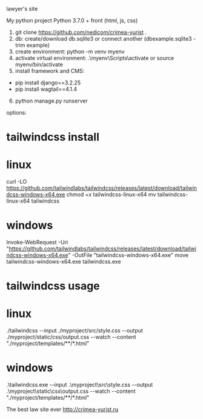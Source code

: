 lawyer's site

My python project
Python 3.7.0 + front (html, js, css)

1. git clone https://github.com/nedicom/crimea-yurist .
2. db: create/download db.sqlite3 or connect another (dbexample.sqlite3 - trim example)
3. create environment: python -m venv myenv
4. activate virtual environment: .\myenv\Scripts\activate or source myenv/bin/activate
5. install framework and CMS: 
- pip install django==3.2.25 
- pip install wagtail==4.1.4
6. python manage.py runserver

options:
# tailwindcss install
# linux
curl -LO https://github.com/tailwindlabs/tailwindcss/releases/latest/download/tailwindcss-windows-x64.exe
chmod +x tailwindcss-linux-x64
mv tailwindcss-linux-x64 tailwindcss
# windows
Invoke-WebRequest -Uri "https://github.com/tailwindlabs/tailwindcss/releases/latest/download/tailwindcss-windows-x64.exe" -OutFile "tailwindcss-windows-x64.exe"
move tailwindcss-windows-x64.exe tailwindcss.exe

# tailwindcss usage
# linux
./tailwindcss --input ./myproject/src/style.css --output ./myproject/static/css/output.css --watch --content "./myproject/templates/**/*.html"

# windows
.\tailwindcss.exe --input .\myproject\src\style.css --output .\myproject\static\css\output.css --watch --content "./myproject/templates/**/*.html"

The best law site ever
http://crimea-yurist.ru
